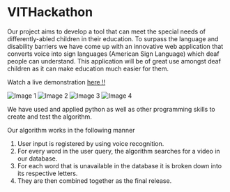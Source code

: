 # VITHackathon

Our project aims to develop a tool that can meet the special needs of differently-abled children in their education. To surpass the language and disability barriers we have come up with an innovative web application that converts voice into sign languages (American Sign Language) which deaf people can understand. This application will be of great use amongst deaf children as it can make education much easier for them.

Watch a live demonstration [here !!](https://www.youtube.com/watch?v=8F7nB-RJl8w&ab_channel=AkshatRastogi)

![Image 1 ](https://firebasestorage.googleapis.com/v0/b/hackathon-buhack.appspot.com/o/s1.png?alt=media&token=9a66ff95-3b53-49ea-8bbb-6166270e4f0d)
![Image 2 ](https://firebasestorage.googleapis.com/v0/b/hackathon-buhack.appspot.com/o/s2.png?alt=media&token=fb8d0e73-82fb-43d5-9fdc-034d4b1c6de1)
![Image 3 ](https://firebasestorage.googleapis.com/v0/b/hackathon-buhack.appspot.com/o/s3.png?alt=media&token=1a898f96-f2cb-4c33-a1d8-c6e09f4cfa12)
![Image 4 ](https://firebasestorage.googleapis.com/v0/b/hackathon-buhack.appspot.com/o/s4.png?alt=media&token=c93f20d5-84aa-4846-aac4-5f014662be06)

We have used and applied python as well as other programming skills to create and test the algorithm.

Our algorithm works in the following manner

1. User input is registered by using voice recognition.
2. For every word in the user query, the algorithm searches for a video in our database.
3. For each word that is unavailable in the database it is broken down into its respective letters.
4. They are then combined together as the final release.
